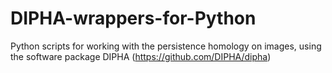 # DIPHA-wrappers-for-Python
Python scripts for working with the persistence homology on images, using the software package DIPHA (https://github.com/DIPHA/dipha)
